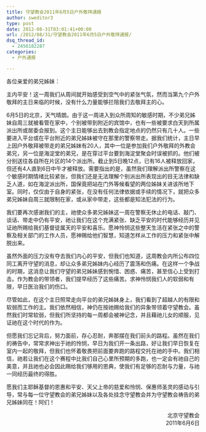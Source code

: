 ```yaml
---
title: 守望教会2011年6月5日户外敬拜通报
author: sweditor3
type: post
date: 2012-08-31T03:01:41+00:00
url: /2012/08/31/守望教会2011年6月5日户外敬拜通报/
dsq_thread_id:
  - 2456182287
categories:
  - 户外通报

---
```

各位亲爱的弟兄姊妹：

主内平安！这一周我们从周间就开始感受到空气中的紧张气氛，然而当第九个户外敬拜的主日来临的时候，没有什么力量能够拦阻我们去敬拜主的心。

6月5日的北京，天气晴朗。由于这一周进入到众所周知的敏感时期，不少弟兄姊妹自周三就被看管在家中，个别被带到附近的宾馆中，也有一些被要求白天到所属派出所或居委会报到。这个主日能够出去到教会指定地点的仍然只有几十人。一些要进入平台或在平台附近的弟兄姊妹被守在那里的警察带走。据我们统计，主日早上因户外敬拜被带走的弟兄姊妹有20人，其中一位是参加我们户外敬拜的外教会弟兄，另一位是海淀堂的弟兄，是在穿过平台要到海淀堂聚会时误被抓的。他们被分别送往各自所在片区的14个派出所。截止到5日晚12点，已有16人被释放回家，但还有4人直到6日中午才被释放。需要指出的是，虽然我们理解派出所警察在这个敏感时期情绪比较紧张，但我们还是无法理解个别派出所表现出的目无法律和缺乏人道，如在海淀派出所，国保竟把站在门外等候看望的两位姊妹关进该所地下室。同时，仅仅由于自身的紧张，在没有任何法律依据或手续的情况下，就把众多弟兄姊妹自周三就限制在家，或从家中带走，这些都是知法犯法的行为。

我们要再次感谢我们的主，祂使众多弟兄姊妹这一周在警察无休止的电话、敲门、谈话、带走中仍有平安，祂让我们在这个充满紧张、缺乏平安的时代能够经历并见证祂所赐给我们基督徒属天的平安和喜乐。愿神怜悯这些整天生活在紧张之中的警察及相关部门的工作人员，愿神赐给他们智慧，知道怎样从工作的压力和紧张中解脱出来。

虽然外面的压力没有夺去我们内心的平安，但我们也知道，这周教会内所公布四位同工离开守望的消息，却让众多弟兄姊妹内心经历了震荡和伤痛。在这样一个争战的时期，这消息让我们守望的弟兄姊妹感到惋惜、困惑、痛苦，甚至信心上受到打击。作为教会的带领者，我们提早经历了这些痛苦。求神怜悯我们人的软弱和有限，早日医治我们的伤口。

尽管如此，在这个主日照常走向平台的弟兄姊妹身上，我们看到了超越人的有限和软弱而工作的主。我们依然相信，神仍在按祂赐给我们的异象带领着守望教会。虽然我们时常软弱，但我们所坚持的每一周都会被神记念，并且藉祂儿女的顺服，见证祂在这个时代的作为。

但愿我们忘记背后，努力面前，存心忍耐，奔那摆在我们前头的路程。虽然在我们的祷告中，常常求神出于祂的怜悯，早日为我们开一条出路，好让我们早日恢复在室内一起的敬拜，但我们也怀着敬畏把前面要奔跑的路程交托在祂的手中。我们相信，祂若让我们在这个赛程中比我们自己心里所预期的多跑，也一定会有祂自己的美意，并且祂也必会因此赐给我们够用的恩典，使我们有足够的忍耐与力量，与祂一同经历最终的得胜。

愿我们主耶稣基督的恩惠和平安、天父上帝的慈爱和怜悯、保惠师圣灵的感动与引导，常与每一位守望教会的弟兄姊妹以及各处挂念守望教会并为守望教会祷告的弟兄姊妹同在！阿们！

<p style="text-align: right;">
      北京守望教会<br /> 2011年6月6日
</p>